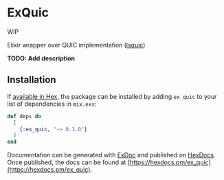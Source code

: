 # ExQuic

WIP

Elixir wrapper over QUIC implementation ([lsquic](https://github.com/litespeedtech/lsquic))

**TODO: Add description**

## Installation

If [available in Hex](https://hex.pm/docs/publish), the package can be installed
by adding `ex_quic` to your list of dependencies in `mix.exs`:

```elixir
def deps do
  [
    {:ex_quic, "~> 0.1.0"}
  ]
end
```

Documentation can be generated with [ExDoc](https://github.com/elixir-lang/ex_doc)
and published on [HexDocs](https://hexdocs.pm). Once published, the docs can
be found at [https://hexdocs.pm/ex_quic](https://hexdocs.pm/ex_quic).


